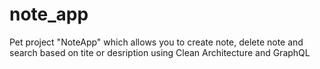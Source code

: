 # note_app
 Pet project "NoteApp" which allows you to create note, delete note and search based on tite or desription using Clean Architecture and GraphQL 
